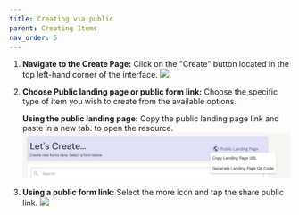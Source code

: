 ```yaml
---
title: Creating via public
parent: Creating Items
nav_order: 5
---
```


1.  **Navigate to the Create Page:**
    Click on the "Create" button located in the top left-hand corner of the interface.
    ![](../create_normal/create_button.png)

2.  **Choose Public landing page or public form link:**
    Choose the specific type of item you wish to create from the available options.

    **Using the public landing page:**
    Copy the public landing page link and paste in a new tab. to open the resource.
    ![](landing_page.png)


4.  **Using a public form link:**
    Select the more icon and tap the share public link.
    ![](../create_normal/icon_dropdown.png)



